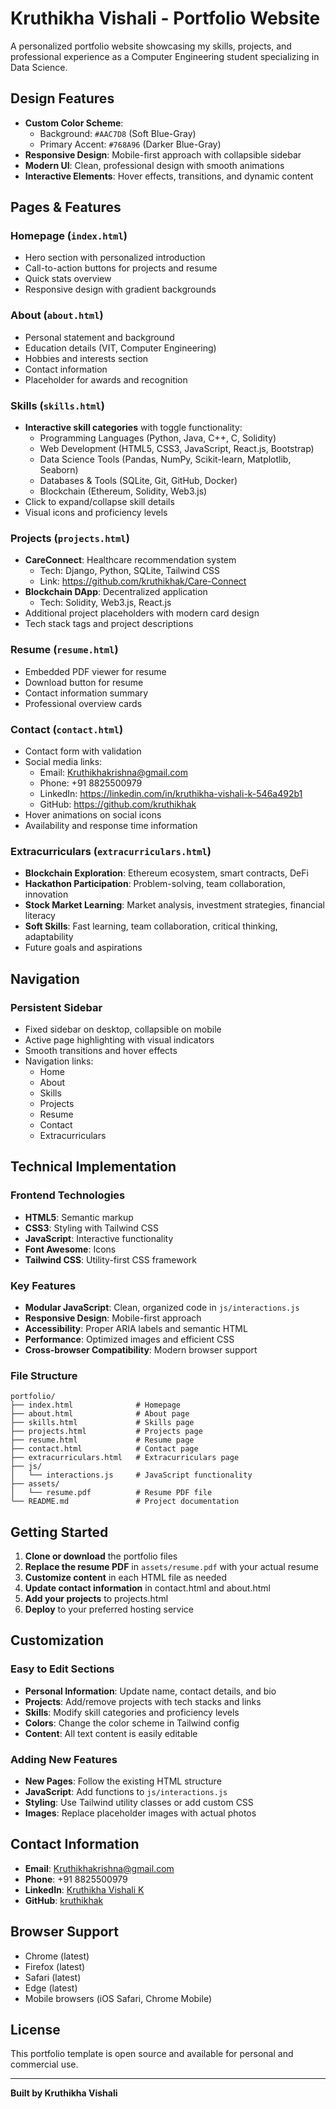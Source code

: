 # Kruthikha Vishali - Portfolio Website

A personalized portfolio website showcasing my skills, projects, and professional experience as a Computer Engineering student specializing in Data Science.

## Design Features

- **Custom Color Scheme**: 
  - Background: `#AAC7D8` (Soft Blue-Gray)
  - Primary Accent: `#768A96` (Darker Blue-Gray)
- **Responsive Design**: Mobile-first approach with collapsible sidebar
- **Modern UI**: Clean, professional design with smooth animations
- **Interactive Elements**: Hover effects, transitions, and dynamic content

## Pages & Features

### Homepage (`index.html`)
- Hero section with personalized introduction
- Call-to-action buttons for projects and resume
- Quick stats overview
- Responsive design with gradient backgrounds

### About (`about.html`)
- Personal statement and background
- Education details (VIT, Computer Engineering)
- Hobbies and interests section
- Contact information
- Placeholder for awards and recognition

### Skills (`skills.html`)
- **Interactive skill categories** with toggle functionality:
  - Programming Languages (Python, Java, C++, C, Solidity)
  - Web Development (HTML5, CSS3, JavaScript, React.js, Bootstrap)
  - Data Science Tools (Pandas, NumPy, Scikit-learn, Matplotlib, Seaborn)
  - Databases & Tools (SQLite, Git, GitHub, Docker)
  - Blockchain (Ethereum, Solidity, Web3.js)
- Click to expand/collapse skill details
- Visual icons and proficiency levels

### Projects (`projects.html`)
- **CareConnect**: Healthcare recommendation system
  - Tech: Django, Python, SQLite, Tailwind CSS
  - Link: https://github.com/kruthikhak/Care-Connect
- **Blockchain DApp**: Decentralized application
  - Tech: Solidity, Web3.js, React.js
- Additional project placeholders with modern card design
- Tech stack tags and project descriptions

### Resume (`resume.html`)
- Embedded PDF viewer for resume
- Download button for resume
- Contact information summary
- Professional overview cards

### Contact (`contact.html`)
- Contact form with validation
- Social media links:
  - Email: Kruthikhakrishna@gmail.com
  - Phone: +91 8825500979
  - LinkedIn: https://linkedin.com/in/kruthikha-vishali-k-546a492b1
  - GitHub: https://github.com/kruthikhak
- Hover animations on social icons
- Availability and response time information

### Extracurriculars (`extracurriculars.html`)
- **Blockchain Exploration**: Ethereum ecosystem, smart contracts, DeFi
- **Hackathon Participation**: Problem-solving, team collaboration, innovation
- **Stock Market Learning**: Market analysis, investment strategies, financial literacy
- **Soft Skills**: Fast learning, team collaboration, critical thinking, adaptability
- Future goals and aspirations

##  Navigation

### Persistent Sidebar
- Fixed sidebar on desktop, collapsible on mobile
- Active page highlighting with visual indicators
- Smooth transitions and hover effects
- Navigation links:
  - Home
  - About
  - Skills
  - Projects
  - Resume
  - Contact
  - Extracurriculars

## Technical Implementation

### Frontend Technologies
- **HTML5**: Semantic markup
- **CSS3**: Styling with Tailwind CSS
- **JavaScript**: Interactive functionality
- **Font Awesome**: Icons
- **Tailwind CSS**: Utility-first CSS framework

### Key Features
- **Modular JavaScript**: Clean, organized code in `js/interactions.js`
- **Responsive Design**: Mobile-first approach
- **Accessibility**: Proper ARIA labels and semantic HTML
- **Performance**: Optimized images and efficient CSS
- **Cross-browser Compatibility**: Modern browser support

### File Structure
```
portfolio/
├── index.html              # Homepage
├── about.html              # About page
├── skills.html             # Skills page
├── projects.html           # Projects page
├── resume.html             # Resume page
├── contact.html            # Contact page
├── extracurriculars.html   # Extracurriculars page
├── js/
│   └── interactions.js     # JavaScript functionality
├── assets/
│   └── resume.pdf          # Resume PDF file
└── README.md               # Project documentation
```

## Getting Started

1. **Clone or download** the portfolio files
2. **Replace the resume PDF** in `assets/resume.pdf` with your actual resume
3. **Customize content** in each HTML file as needed
4. **Update contact information** in contact.html and about.html
5. **Add your projects** to projects.html
6. **Deploy** to your preferred hosting service

##  Customization

### Easy to Edit Sections
- **Personal Information**: Update name, contact details, and bio
- **Projects**: Add/remove projects with tech stacks and links
- **Skills**: Modify skill categories and proficiency levels
- **Colors**: Change the color scheme in Tailwind config
- **Content**: All text content is easily editable

### Adding New Features
- **New Pages**: Follow the existing HTML structure
- **JavaScript**: Add functions to `js/interactions.js`
- **Styling**: Use Tailwind utility classes or add custom CSS
- **Images**: Replace placeholder images with actual photos

## Contact Information

- **Email**: Kruthikhakrishna@gmail.com
- **Phone**: +91 8825500979
- **LinkedIn**: [Kruthikha Vishali K](https://linkedin.com/in/kruthikha-vishali-k-546a492b1)
- **GitHub**: [kruthikhak](https://github.com/kruthikhak)

##  Browser Support

- Chrome (latest)
- Firefox (latest)
- Safari (latest)
- Edge (latest)
- Mobile browsers (iOS Safari, Chrome Mobile)

## License

This portfolio template is open source and available for personal and commercial use.

---

**Built by Kruthikha Vishali** 